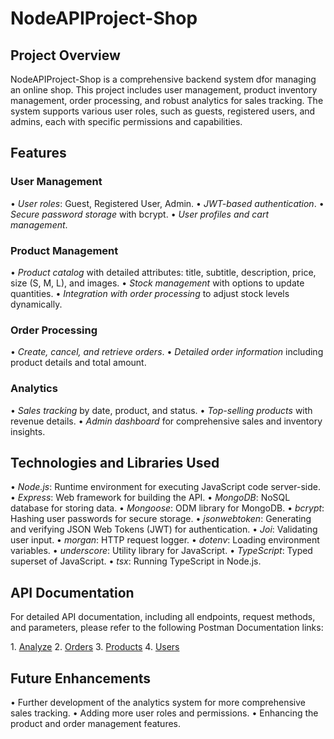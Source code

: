 # NodeAPIProject-Shop

## Project Overview

NodeAPIProject-Shop is a comprehensive backend system dfor managing an online shop. This project includes user management, product inventory management, order processing, and robust analytics for sales tracking. The system supports various user roles, such as guests, registered users, and admins, each with specific permissions and capabilities.

## Features

### User Management

•⁠  ⁠*User roles*: Guest, Registered User, Admin.
•⁠  ⁠*JWT-based authentication*.
•⁠  ⁠*Secure password storage* with bcrypt.
•⁠  ⁠*User profiles and cart management*.

### Product Management

•⁠  ⁠*Product catalog* with detailed attributes: title, subtitle, description, price, size (S, M, L), and images.
•⁠  ⁠*Stock management* with options to update quantities.
•⁠  ⁠*Integration with order processing* to adjust stock levels dynamically.

### Order Processing

•⁠  ⁠*Create, cancel, and retrieve orders*.
•⁠  ⁠*Detailed order information* including product details and total amount.

### Analytics

•⁠  ⁠*Sales tracking* by date, product, and status.
•⁠  ⁠*Top-selling products* with revenue details.
•⁠  ⁠*Admin dashboard* for comprehensive sales and inventory insights.

## Technologies and Libraries Used

•⁠  ⁠*Node.js*: Runtime environment for executing JavaScript code server-side.
•⁠  ⁠*Express*: Web framework for building the API.
•⁠  ⁠*MongoDB*: NoSQL database for storing data.
•⁠  ⁠*Mongoose*: ODM library for MongoDB.
•⁠  ⁠*bcrypt*: Hashing user passwords for secure storage.
•⁠  ⁠*jsonwebtoken*: Generating and verifying JSON Web Tokens (JWT) for authentication.
•⁠  ⁠*Joi*: Validating user input.
•⁠  ⁠*morgan*: HTTP request logger.
•⁠  ⁠*dotenv*: Loading environment variables.
•⁠  ⁠*underscore*: Utility library for JavaScript.
•⁠  ⁠*TypeScript*: Typed superset of JavaScript.
•⁠  ⁠*tsx*: Running TypeScript in Node.js.

## API Documentation

For detailed API documentation, including all endpoints, request methods, and parameters, please refer to the following Postman Documentation links:

1.⁠ ⁠[Analyze](https://documenter.getpostman.com/view/34977997/2sA3dvkYZF)
2.⁠ ⁠[Orders](https://documenter.getpostman.com/view/21331452/2sA3dvksRv)
3.⁠ ⁠[Products](https://documenter.getpostman.com/view/21331452/2sA3dxCB1i)
4.⁠ ⁠[Users](https://documenter.getpostman.com/view/21331452/2sA3dvmDXE)

## Future Enhancements

•⁠  ⁠Further development of the analytics system for more comprehensive sales tracking.
•⁠  ⁠Adding more user roles and permissions.
•⁠  ⁠Enhancing the product and order management features.
